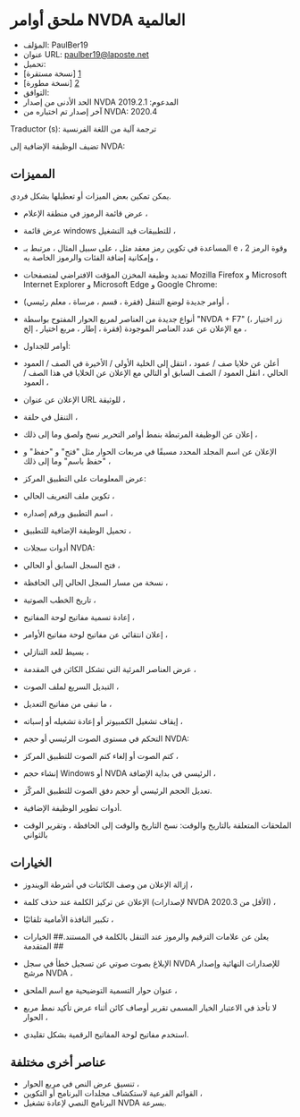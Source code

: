 # ملحق أوامر NVDA العالمية #

* المؤلف: PaulBer19
* عنوان URL: paulber19@laposte.net
* تحميل:
* [نسخة مستقرة] [1]
* [نسخة مطورة] [2]
* التوافق:
* الحد الأدنى من إصدار NVDA المدعوم: 2019.2.1
* آخر إصدار تم اختباره من NVDA: 2020.4


Traductor (s): ترجمة آلية من اللغة الفرنسية


تضيف الوظيفة الإضافية إلى NVDA:
## المميزات ##

يمكن تمكين بعض الميزات أو تعطيلها بشكل فردي.

* عرض قائمة الرموز في منطقة الإعلام ،
* عرض قائمة windows للتطبيقات قيد التشغيل ،
* المساعدة في تكوين رمز معقد مثل ، على سبيل المثال ، مرتبط بـ e ، وقوة الرمز 2 وإمكانية إضافة الفئات والرموز الخاصة به ،
* تمديد وظيفة المخزن المؤقت الافتراضي لمتصفحات Mozilla Firefox و Microsoft Internet Explorer و Microsoft Edge و Google Chrome:

* أوامر جديدة لوضع التنقل (فقرة ، قسم ، مرساة ، معلم رئيسي) ،
* أنواع جديدة من العناصر لمربع الحوار المفتوح بواسطة "NVDA + F7" (زر اختيار ، فقرة ، إطار ، مربع اختيار ، إلخ) مع الإعلان عن عدد العناصر الموجودة ،
* أوامر للجداول:
* أعلن عن خلايا صف / عمود ، انتقل إلى الخلية الأولى / الأخيرة في الصف / العمود الحالي ، انقل العمود / الصف السابق أو التالي مع الإعلان عن الخلايا في هذا الصف / العمود ،
* الإعلان عن عنوان URL للوثيقة ،
* التنقل في حلقة ،


* إعلان عن الوظيفة المرتبطة بنمط أوامر التحرير نسخ ولصق وما إلى ذلك ،
* الإعلان عن اسم المجلد المحدد مسبقًا في مربعات الحوار مثل "فتح" و "حفظ" و "حفظ باسم" وما إلى ذلك ،
* عرض المعلومات على التطبيق المركز:

* تكوين ملف التعريف الحالي ،
* اسم التطبيق ورقم إصداره ،
* تحميل الوظيفة الإضافية للتطبيق ،


* أدوات سجلات NVDA:
* فتح السجل السابق أو الحالي ،
* نسخة من مسار السجل الحالي إلى الحافظة ،


* تاريخ الخطب الصوتية ،
* إعادة تسمية مفاتيح لوحة المفاتيح ،
* إعلان انتقائي عن مفاتيح لوحة مفاتيح الأوامر ،
* بسيط للعد التنازلي ،
* عرض العناصر المرئية التي تشكل الكائن في المقدمة ،
* التبديل السريع لملف الصوت ،
* ما تبقى من مفاتيح التعديل ،
* إيقاف تشغيل الكمبيوتر أو إعادة تشغيله أو إسباته ،
* التحكم في مستوى الصوت الرئيسي أو حجم NVDA:

* كتم الصوت أو إلغاء كتم الصوت للتطبيق المركز ،
* إنشاء حجم Windows أو NVDA الرئيسي في بداية الإضافة ،
* تعديل الحجم الرئيسي أو حجم دفق الصوت للتطبيق المركّز.


* أدوات تطوير الوظيفة الإضافية.
* الملحقات المتعلقة بالتاريخ والوقت: نسخ التاريخ والوقت إلى الحافظة ، وتقرير الوقت بالثواني


## الخيارات ##

* إزالة الإعلان من وصف الكائنات في أشرطة الويندوز ،
* الإعلان عن تركيز الكلمة عند حذف كلمة (لإصدارات NVDA الأقل من 2020.3) ،
* تكبير النافذة الأمامية تلقائيًا ،
* يعلن عن علامات الترقيم والرموز عند التنقل بالكلمة في المستند.## الخيارات المتقدمة ##

* الإبلاغ بصوت صوتي عن تسجيل خطأ في سجل NVDA للإصدارات النهائية وإصدار مرشح NVDA ،
* عنوان حوار التسمية التوضيحية مع اسم الملحق ،
* لا تأخذ في الاعتبار الخيار المسمى تقرير أوصاف كائن أثناء عرض تأكيد نمط مربع الحوار ،
* استخدم مفاتيح لوحة المفاتيح الرقمية بشكل تقليدي.


## عناصر أخرى مختلفة ##

* تنسيق عرض النص في مربع الحوار ،
* القوائم الفرعية لاستكشاف مجلدات البرنامج أو التكوين ،
* البرنامج النصي لإعادة تشغيل NVDA بسرعة.


[1]: https://github.com/paulber007/AllMyNVDAAddons/raw/master/NVDAExtensionGlobalPlugin/NVDAExtensionGlobalPlugin-9.6.nvda-addon
[2]: https://github.com/paulber007/AllMyNVDAAddons/tree/master/NVDAExtensionGlobalPlugin/dev